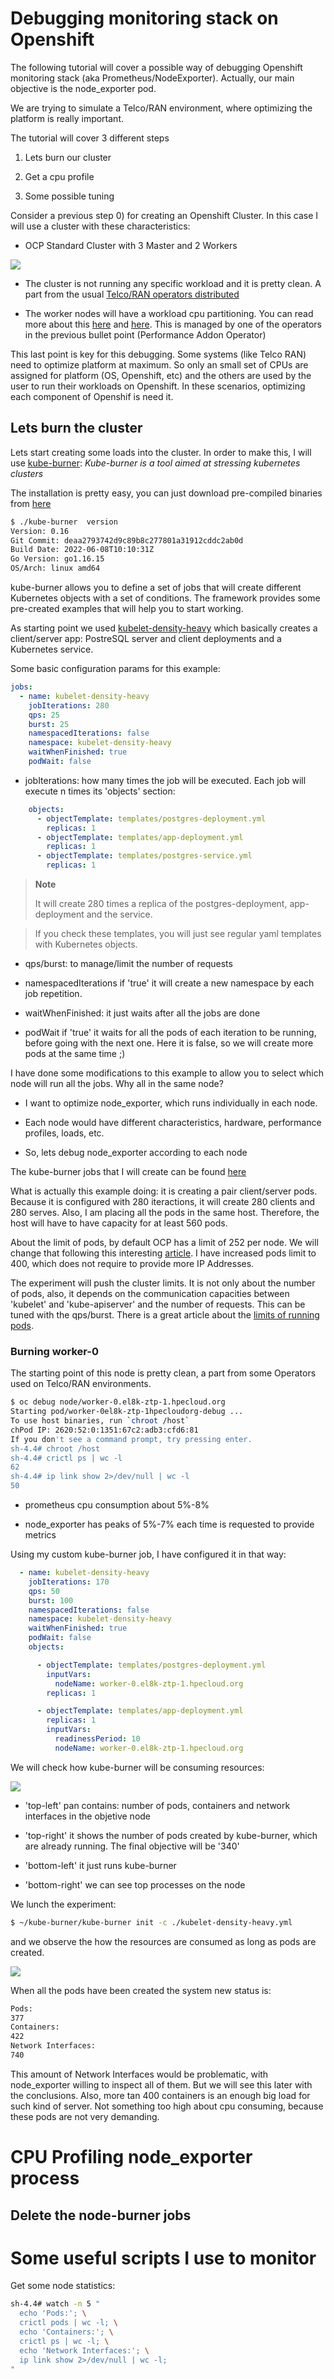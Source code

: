 # Debugging monitoring stack on Openshift

The following tutorial will cover a possible way of debugging Openshift monitoring stack (aka Prometheus/NodeExporter). Actually, our main objective is the node_exporter pod.

We are trying to simulate a Telco/RAN environment, where optimizing the platform is really important. 

The tutorial will cover 3 different steps

1. Lets burn our cluster

2. Get a cpu profile

3. Some possible tuning

Consider a previous step 0) for creating an Openshift Cluster. In this case I will use a cluster with these characteristics: 

* OCP Standard Cluster with 3 Master and 2 Workers



![](assets/2022-06-16-09-41-59-image.png)

* The cluster is not running any specific workload and it is pretty clean. A part from the usual [Telco/RAN operators distributed](https://www.redhat.com/en/resources/5G-open-ran-deployment-overview)

* The worker nodes will have a workload cpu partitioning. You can read more about this [here](https://docs.openshift.com/container-platform/4.6/scalability_and_performance/cnf-performance-addon-operator-for-low-latency-nodes.html#cnf-restricting-cpu-infra-container_cnf-master) and [here](https://docs.openshift.com/container-platform/4.10/scalability_and_performance/sno-du-enabling-workload-partitioning-on-single-node-openshift.html). This is managed by one of the operators in the previous bullet point (Performance Addon Operator)

This last point is key for this debugging. Some systems (like Telco RAN) need to optimize platform at maximum. So only an small set of CPUs are assigned for platform (OS, Openshift, etc) and the others are used by the user to run their workloads on Openshift. In these scenarios, optimizing each component of Openshif is need it. 

## Lets burn the cluster

Lets start creating some loads into the cluster. In order to make this, I will use [kube-burner](https://github.com/cloud-bulldozer/kube-burner): *Kube-burner is a tool aimed at stressing kubernetes clusters*

The installation is pretty easy, you can just download pre-compiled binaries from [here](https://github.com/cloud-bulldozer/kube-burner/releases)

```bash
$ ./kube-burner  version
Version: 0.16
Git Commit: deaa2793742d9c89b8c277801a31912cddc2ab0d
Build Date: 2022-06-08T10:10:31Z
Go Version: go1.16.15
OS/Arch: linux amd64
```

kube-burner allows you to define a set of jobs that will create different Kubernetes objects with a set of conditions. The framework provides some pre-created examples that will help you to start working. 

As starting point we used [kubelet-density-heavy](https://github.com/cloud-bulldozer/kube-burner/tree/master/examples/workloads/kubelet-density-heavy) which basically creates a client/server app: PostreSQL server and client deployments and a Kubernetes service. 

Some basic configuration params for this example:

```yaml
jobs:
  - name: kubelet-density-heavy
    jobIterations: 280
    qps: 25
    burst: 25
    namespacedIterations: false
    namespace: kubelet-density-heavy
    waitWhenFinished: true
    podWait: false
```

* jobIterations: how many times the job will be executed. Each job will execute n times its 'objects' section:

```yaml
    objects:
      - objectTemplate: templates/postgres-deployment.yml
        replicas: 1
      - objectTemplate: templates/app-deployment.yml
        replicas: 1
      - objectTemplate: templates/postgres-service.yml
        replicas: 1
```

> **Note**
> 
> It will create 280 times a replica of the postgres-deployment, app-deployment and the service. 

> If you check these templates, you will just see regular yaml templates with Kubernetes objects. 

* qps/burst: to manage/limit the number of requests

* namespacedIterations if 'true' it will create a new namespace by each job repetition. 

* waitWhenFinished: it just waits after all the jobs are done

* podWait if 'true' it waits for all the pods of each iteration to be running, before going with the next one. Here it is false, so we will create more pods at the same time ;)

I have done some modifications to this example to allow you to select which node will run all the jobs. Why all in the same node? 

* I want to optimize node_exporter, which runs individually in each node.

* Each node would have different characteristics, hardware, performance profiles, loads, etc.

* So, lets debug node_exporter according to each node

The kube-burner jobs that I will create can be found [here]()

What is actually this example doing: it is creating a pair client/server pods. Because it is configured with 280 iteractions, it will create 280 clients and 280 serves. Also, I am placing all the pods in the same host. Therefore, the host will have to have capacity for at least 560 pods.

About the limit of pods, by default OCP has a limit of 252 per node. We will change that following this interesting [article](https://cloud.redhat.com/blog/500_pods_per_node). I have increased pods limit to 400, which does not require to provide more IP Addresses. 

The experiment will push the cluster limits. It is not only about the number of pods, also, it depends on the communication capacities between 'kubelet' and 'kube-apiserver' and the number of requests. This can be tuned with the qps/burst. There is a great article about the [limits of running pods](https://cloud.redhat.com/blog/500_pods_per_node). 

### Burning worker-0

The starting point of this node is pretty clean, a part from some Operators used on Telco/RAN environments.

```bash
$ oc debug node/worker-0.el8k-ztp-1.hpecloud.org                                                                                                
Starting pod/worker-0el8k-ztp-1hpecloudorg-debug ...                                                                                                                           
To use host binaries, run `chroot /host`                                                                                                                                                                                                                      
chPod IP: 2620:52:0:1351:67c2:adb3:cfd6:81                                                                                                                                                                                                                    
If you don't see a command prompt, try pressing enter.                                                                                                                                                                                                       
sh-4.4# chroot /host                                                                                                
sh-4.4# crictl ps | wc -l                                                                                           
62                                                                                                                  
sh-4.4# ip link show 2>/dev/null | wc -l                                                                            
50                              
```

* prometheus cpu consumption about 5%-8%

* node_exporter has peaks of 5%-7% each time is requested to provide metrics

Using my custom kube-burner job, I have configured it in that way:

```yaml
  - name: kubelet-density-heavy
    jobIterations: 170
    qps: 50
    burst: 100
    namespacedIterations: false
    namespace: kubelet-density-heavy
    waitWhenFinished: true
    podWait: false
    objects:

      - objectTemplate: templates/postgres-deployment.yml
        inputVars:
          nodeName: worker-0.el8k-ztp-1.hpecloud.org
        replicas: 1

      - objectTemplate: templates/app-deployment.yml
        replicas: 1
        inputVars:
          readinessPeriod: 10
          nodeName: worker-0.el8k-ztp-1.hpecloud.org
```

We will check how kube-burner will be consuming resources:

![](assets/2022-06-15-17-13-31-image.png)

* 'top-left' pan contains: number of pods, containers and network interfaces in the objetive node

* 'top-right' it shows the number of pods created by kube-burner, which are already running. The final objective will be '340'

* 'bottom-left' it just runs kube-burner

* 'bottom-right' we can see top processes on the node

We lunch the experiment:

```bash
$ ~/kube-burner/kube-burner init -c ./kubelet-density-heavy.yml
```

and we observe the how the resources are consumed as long as pods are created.

![](assets/2022-06-15-17-51-01-output.gif)

When all the pods have been created the system new status is:

```bash
Pods:
377
Containers:
422
Network Interfaces:
740
```

This amount of Network Interfaces would be problematic, with node_exporter willing to inspect all of them. But we will see this later with the conclusions. Also, more tan 400 containers is an enough big load for such kind of server. Not something too high about cpu consuming, because these pods are not very demanding.

# CPU Profiling node_exporter process

## Delete the node-burner jobs

# Some useful scripts I use to monitor

Get some node statistics:

```bash
sh-4.4# watch -n 5 "
  echo 'Pods:'; \
  crictl pods | wc -l; \
  echo 'Containers:'; \
  crictl ps | wc -l; \
  echo 'Network Interfaces:'; \
  ip link show 2>/dev/null | wc -l;
"
```